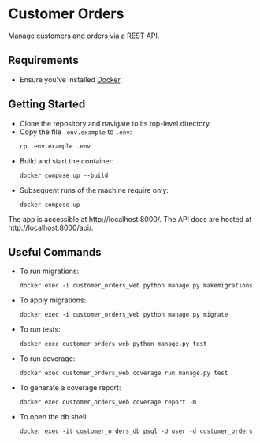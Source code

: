 # Customer Orders

Manage customers and orders via a REST API.

## Requirements

- Ensure you've installed [Docker](https://docs.docker.com/get-docker/).

## Getting Started

- Clone the repository and navigate to its top-level directory.
- Copy the file `.env.example` to `.env`:
  ```
  cp .env.example .env
  ```
- Build and start the container:
  ```
  docker compose up --build
  ```
- Subsequent runs of the machine require only:
  ```
  docker compose up
  ```

The app is accessible at http://localhost:8000/. The API docs are hosted at http://localhost:8000/api/.

## Useful Commands

- To run migrations:
  ``` 
  docker exec -i customer_orders_web python manage.py makemigrations
  ```
- To apply migrations:

  ```
  docker exec -i customer_orders_web python manage.py migrate
  ```

- To run tests:

  ```
  docker exec customer_orders_web python manage.py test
  ```

- To run coverage:

  ```
  docker exec customer_orders_web coverage run manage.py test
  ```

- To generate a coverage report:

  ```
  docker exec customer_orders_web coverage report -m
  ```

- To open the db shell:
  ```
  docker exec -it customer_orders_db psql -U user -d customer_orders
  ```
